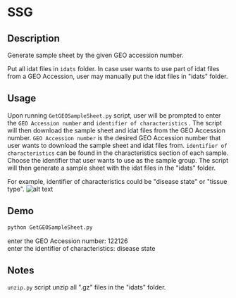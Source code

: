 # SSG

## Description

Generate sample sheet by the given GEO accession number.

Put all idat files in `idats` folder. In case user wants to use part of idat files from a GEO Accession, user may manually put the idat files in "idats" folder.

## Usage

Upon running `GetGEOSampleSheet.py` script, user will be prompted to enter the `GEO Accession number` and `identifier of characteristics` . The script will then download the sample sheet and idat files from the GEO Accession number. `GEO Accession number` is the desired GEO Accession number that user wants to download the sample sheet and idat files from. `identifier of characteristics` can be found in the characteristics section of each sample. Choose the identifier that user wants to use as the sample group. The script will then generate a sample sheet with the idat files in the "idats" folder.

For example, identifier of characteristics could be "disease state" or "tissue type".
![alt text](images/image.png)

## Demo
    
```bash 
python GetGEOSampleSheet.py
```
enter the GEO Accession number: 122126 <br>
enter the identifier of characteristics: disease state

## Notes

`unzip.py` script unzip all ".gz" files in the "idats" folder.
 
